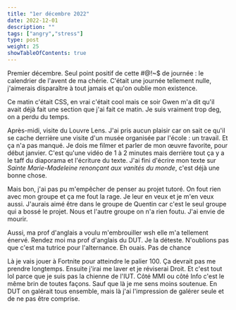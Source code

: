 ```yaml
---
title: "1er décembre 2022"
date: 2022-12-01
description: ""
tags: ["angry","stress"]
type: post
weight: 25
showTableOfContents: true
---
```


Premier décembre. Seul point positif de cette #@!~$ de journée : le calendrier de l'avent de ma chérie. C'était une journée tellement nulle, j'aimerais disparaître à tout jamais et qu'on oublie mon existence.

Ce matin c'était CSS, en vrai c'était cool mais ce soir Gwen m'a dit qu'il avait déjà fait une section que j'ai fait ce matin. Je suis vraiment trop deg, on a perdu du temps.

Après-midi, visite du Louvre Lens. J'ai pris aucun plaisir car on sait ce qu'il se cache derrière une visite d'un musée organisée par l'école : un travail. Et ça n'a pas manqué. Je dois me filmer et parler de mon œuvre favorite, pour début janvier. C'est qu'une vidéo de 1 à 2 minutes mais derrière tout ça y a le taff du diaporama et l'écriture du texte. J'ai fini d'écrire mon texte sur *Sainte Marie-Madeleine renonçant aux vanités du monde*, c'est déjà une bonne chose.

Mais bon, j'ai pas pu m'empêcher de penser au projet tutoré. On fout rien avec mon groupe et ça me fout la rage. Je leur en veux et je m'en veux aussi. J'aurais aimé être dans le groupe de Quentin car c'est le seul groupe qui a bossé le projet. Nous et l'autre groupe on n'a rien foutu. J'ai envie de mourir.

Aussi, ma prof d'anglais a voulu m'embrouiller wsh elle m'a tellement énervé. Rendez moi ma prof d'anglais du DUT. Je la déteste. N'oublions pas que c'est ma tutrice pour l'alternance. Eh ouais. Pas de chance

Là je vais jouer à Fortnite pour atteindre le palier 100. Ça devrait pas me prendre longtemps. Ensuite j'irai me laver et je réviserai Droit. Et c'est tout lol parce que je suis pas la chienne de l'IUT. Côté MMI ou côté Info c'est le même brin de toutes façons. Sauf que là je me sens moins soutenue. En DUT on galérait tous ensemble, mais là j'ai l'impression de galérer seule et de ne pas être comprise.